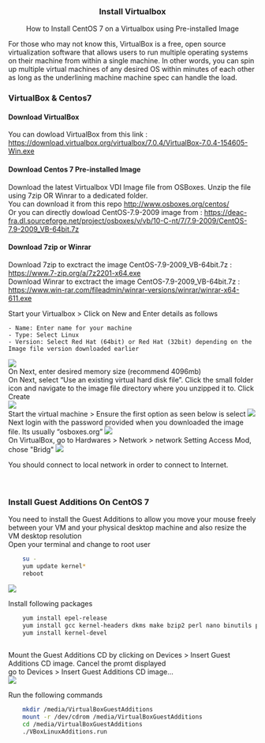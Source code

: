 <br />
<div align="center">
  <h3 align="center">Install Virtualbox</h3>
  <p align="center">How to Install CentOS 7 on a Virtualbox using Pre-installed Image<br>
</div>

For those who may not know this, VirtualBox is a free, open source virtualization software that allows users to run multiple operating systems on their machine from within a single machine. In other words, you can spin up multiple virtual machines of any desired OS within minutes of each other as long as the underlining machine machine spec can handle the load.

### VirtualBox & Centos7
#### Download VirtualBox	
You can dowload VirtualBox from this link : https://download.virtualbox.org/virtualbox/7.0.4/VirtualBox-7.0.4-154605-Win.exe


#### Download Centos 7 Pre-installed Image
Download the latest Virtualbox VDI Image file from OSBoxes. Unzip the file using 7zip OR Winrar to a dedicated folder.<br>
You can download it from this repo http://www.osboxes.org/centos/<br>
Or you can directly dowload CentOS-7.9-2009 image from : https://deac-fra.dl.sourceforge.net/project/osboxes/v/vb/10-C-nt/7/7.9-2009/CentOS-7.9-2009_VB-64bit.7z

#### Download 7zip or Winrar
Download 7zip to exctract the image CentOS-7.9-2009_VB-64bit.7z : https://www.7-zip.org/a/7z2201-x64.exe<br> 
Download Winrar to exctract the image CentOS-7.9-2009_VB-64bit.7z : https://www.win-rar.com/fileadmin/winrar-versions/winrar/winrar-x64-611.exe<br>


Start your Virtualbox > Click on New and Enter details as follows<br>

    - Name: Enter name for your machine
    - Type: Select Linux
    - Version: Select Red Hat (64bit) or Red Hat (32bit) depending on the Image file version downloaded earlier

<img src="images/new_vm.JPG">

<br>
On Next, enter desired memory size (recommend 4096mb)<br>
On Next, select “Use an existing virtual hard disk file”. Click the small folder icon and navigate to the image file directory where you unzipped it to. Click Create<br>
<img src="images/existing_vm.JPG">

<br>
Start the virtual machine > Ensure the first option as seen below is select
<img src="images/powering.JPG">

<br>
Next login with the password provided when you downloaded the image file. Its usually “osboxes.org”
<img src="images/rootpage.JPG">

<br>
On VirtualBox, go to Hardwares > Network > network Setting
Access Mod, chose "Bridg"
<img src="images/vb_net_setting.JPG">

You should connect to local network in order to connect to Internet.
<br>
<br>
<br>
### Install Guest Additions On CentOS 7
You need to install the Guest Additions to allow you move your mouse freely between your VM and your physical desktop machine and also resize the VM desktop resolution<br>
Open your terminal and change to root user
```sh
    su -
    yum update kernel*
    reboot
```
<img src="images/update_kernel.JPG">

Install following packages
```sh
    yum install epel-release
    yum install gcc kernel-headers dkms make bzip2 perl nano binutils patch libgomp glibc-headers
    yum install kernel-devel
          
```

Mount the Guest Additions CD by clicking on Devices > Insert Guest Additions CD image. Cancel the promt displayed<br>
go to Devices > Insert Guest Additions CD image...<br>
<img src="images/run_vbox.JPG">

Run the following commands
```sh
    mkdir /media/VirtualBoxGuestAdditions
    mount -r /dev/cdrom /media/VirtualBoxGuestAdditions
    cd /media/VirtualBoxGuestAdditions
    ./VBoxLinuxAdditions.run
```
